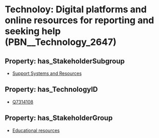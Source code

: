 # Technoloy: __Digital platforms and online resources for reporting and seeking help__ (PBN__Technology_2647)

## Property: has_StakeholderSubgroup

* [Support Systems and Resources](PBN__TechSubgroup_42)

## Property: has_TechnologyID

* [Q7314108](Q7314108)

## Property: has_StakeholderGroup

* [Educational resources](PBN__TechGroup_11)

